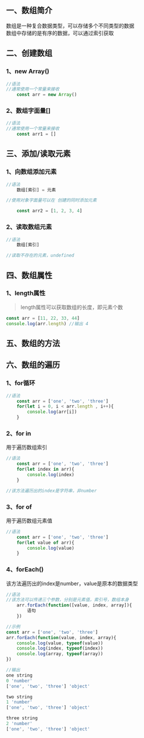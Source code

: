 ## 一、数组简介

数组是一种复合数据类型，可以存储多个不同类型的数据  
数组中存储的是有序的数据，可以通过索引获取

## 二、创建数组
### 1、new Array()
```js
//语法
//通常使用一个常量来接收
    const arr = new Array()
```

### 2、数组字面量[]
```js
//语法
//通常使用一个常量来接收
    const arr1 = []
```


## 三、添加/读取元素
### 1、向数组添加元素
```js
//语法
    数组[索引] = 元素

//使用对象字面量可以在 创建的同时添加元素

    const arr2 = [1, 2, 3, 4]
```
### 2、读取数组元素
```js
//语法
    数组[索引]

//读取不存在的元素，undefined
```

## 四、数组属性
### 1、length属性
>length属性可以获取数组的长度，即元素个数
```js
const arr = [11, 22, 33, 44]
console.log(arr.length) //输出 4
```
## 五、数组的方法

## 六、数组的遍历
### 1、for循环
```js
//语法
    const arr = ['one', 'two', 'three']
    for(let i = 0, i < arr.length , i++){
        console.log(arr[i])
    }
```
### 2、for in
用于遍历数组索引
```js
//语法
    const arr = ['one', 'two', 'three']
    for(let index in arr){
        console.log(index)
    }

//该方法遍历出的index是字符串，非number
```

### 3、for of
用于遍历数组元素值
```js
//语法
    const arr = ['one', 'two', 'three']
    for(let value of arr){
        console.log(value)
    }
```

### 4、forEach()
该方法遍历出的index是number，value是原本的数据类型
```js
//语法
//该方法可以传递三个参数，分别是元素值，索引号，数组本身
    arr.forEach(function([value, index, array]){
        语句
    })

//示例
const arr = ['one', 'two', 'three']
arr.forEach(function(value, index, array){
    console.log(value, typeof(value))
    console.log(index, typeof(index))
    console.log(array, typeof(array))
})

//输出
one string
0 'number'
['one', 'two', 'three'] 'object'

two string
1 'number'
['one', 'two', 'three'] 'object'

three string
2 'number'
['one', 'two', 'three'] 'object'
```